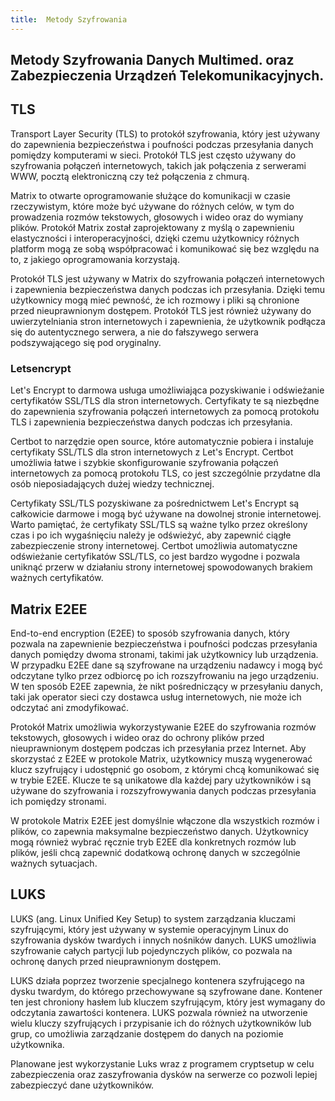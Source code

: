 ```yaml
---
title:  Metody Szyfrowania
---
```

##  Metody Szyfrowania Danych Multimed. oraz Zabezpieczenia Urządzeń Telekomunikacyjnych.

## TLS
Transport Layer Security (TLS) to protokół szyfrowania, który jest używany do zapewnienia bezpieczeństwa i poufności podczas przesyłania danych pomiędzy komputerami w sieci. Protokół TLS jest często używany do szyfrowania połączeń internetowych, takich jak połączenia z serwerami WWW, pocztą elektroniczną czy też połączenia z chmurą.

Matrix to otwarte oprogramowanie służące do komunikacji w czasie rzeczywistym, które może być używane do różnych celów, w tym do prowadzenia rozmów tekstowych, głosowych i wideo oraz do wymiany plików. Protokół Matrix został zaprojektowany z myślą o zapewnieniu elastyczności i interoperacyjności, dzięki czemu użytkownicy różnych platform mogą ze sobą współpracować i komunikować się bez względu na to, z jakiego oprogramowania korzystają.

Protokół TLS jest używany w Matrix do szyfrowania połączeń internetowych i zapewnienia bezpieczeństwa danych podczas ich przesyłania. Dzięki temu użytkownicy mogą mieć pewność, że ich rozmowy i pliki są chronione przed nieuprawnionym dostępem. Protokół TLS jest również używany do uwierzytelniania stron internetowych i zapewnienia, że użytkownik podłącza się do autentycznego serwera, a nie do fałszywego serwera podszywającego się pod oryginalny.

### Letsencrypt
Let's Encrypt to darmowa usługa umożliwiająca pozyskiwanie i odświeżanie certyfikatów SSL/TLS dla stron internetowych. Certyfikaty te są niezbędne do zapewnienia szyfrowania połączeń internetowych za pomocą protokołu TLS i zapewnienia bezpieczeństwa danych podczas ich przesyłania.

Certbot to narzędzie open source, które automatycznie pobiera i instaluje certyfikaty SSL/TLS dla stron internetowych z Let's Encrypt. Certbot umożliwia łatwe i szybkie skonfigurowanie szyfrowania połączeń internetowych za pomocą protokołu TLS, co jest szczególnie przydatne dla osób nieposiadających dużej wiedzy technicznej.

Certyfikaty SSL/TLS pozyskiwane za pośrednictwem Let's Encrypt są całkowicie darmowe i mogą być używane na dowolnej stronie internetowej. Warto pamiętać, że certyfikaty SSL/TLS są ważne tylko przez określony czas i po ich wygaśnięciu należy je odświeżyć, aby zapewnić ciągłe zabezpieczenie strony internetowej. Certbot umożliwia automatyczne odświeżanie certyfikatów SSL/TLS, co jest bardzo wygodne i pozwala uniknąć przerw w działaniu strony internetowej spowodowanych brakiem ważnych certyfikatów.

## Matrix E2EE
End-to-end encryption (E2EE) to sposób szyfrowania danych, który pozwala na zapewnienie bezpieczeństwa i poufności podczas przesyłania danych pomiędzy dwoma stronami, takimi jak użytkownicy lub urządzenia. W przypadku E2EE dane są szyfrowane na urządzeniu nadawcy i mogą być odczytane tylko przez odbiorcę po ich rozszyfrowaniu na jego urządzeniu. W ten sposób E2EE zapewnia, że nikt pośredniczący w przesyłaniu danych, taki jak operator sieci czy dostawca usług internetowych, nie może ich odczytać ani zmodyfikować.

Protokół Matrix umożliwia wykorzystywanie E2EE do szyfrowania rozmów tekstowych, głosowych i wideo oraz do ochrony plików przed nieuprawnionym dostępem podczas ich przesyłania przez Internet. Aby skorzystać z E2EE w protokole Matrix, użytkownicy muszą wygenerować klucz szyfrujący i udostępnić go osobom, z którymi chcą komunikować się w trybie E2EE. Klucze te są unikatowe dla każdej pary użytkowników i są używane do szyfrowania i rozszyfrowywania danych podczas przesyłania ich pomiędzy stronami.

W protokole Matrix E2EE jest domyślnie włączone dla wszystkich rozmów i plików, co zapewnia maksymalne bezpieczeństwo danych. Użytkownicy mogą również wybrać ręcznie tryb E2EE dla konkretnych rozmów lub plików, jeśli chcą zapewnić dodatkową ochronę danych w szczególnie ważnych sytuacjach.

## LUKS

LUKS (ang. Linux Unified Key Setup) to system zarządzania kluczami szyfrującymi, który jest używany w systemie operacyjnym Linux do szyfrowania dysków twardych i innych nośników danych. LUKS umożliwia szyfrowanie całych partycji lub pojedynczych plików, co pozwala na ochronę danych przed nieuprawnionym dostępem.

LUKS działa poprzez tworzenie specjalnego kontenera szyfrującego na dysku twardym, do którego przechowywane są szyfrowane dane. Kontener ten jest chroniony hasłem lub kluczem szyfrującym, który jest wymagany do odczytania zawartości kontenera. LUKS pozwala również na utworzenie wielu kluczy szyfrujących i przypisanie ich do różnych użytkowników lub grup, co umożliwia zarządzanie dostępem do danych na poziomie użytkownika.

Planowane jest wykorzystanie Luks wraz z programem cryptsetup w celu zabezpieczenia oraz zaszyfrowania dysków na serwerze co pozwoli lepiej zabezpieczyć dane użytkowników.
